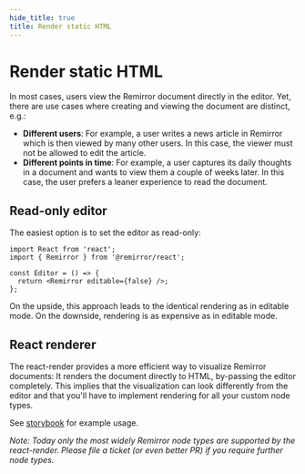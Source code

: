 ```yaml
---
hide_title: true
title: Render static HTML
---
```


# Render static HTML

In most cases, users view the Remirror document directly in the editor. Yet, there are use cases where creating and viewing the document are distinct, e.g.:

- **Different users**: For example, a user writes a news article in Remirror which is then viewed by many other users. In this case, the viewer must not be allowed to edit the article.
- **Different points in time**: For example, a user captures its daily thoughts in a document and wants to view them a couple of weeks later. In this case, the user prefers a leaner experience to read the document.

## Read-only editor

The easiest option is to set the editor as read-only:

```tsx
import React from 'react';
import { Remirror } from '@remirror/react';

const Editor = () => {
  return <Remirror editable={false} />;
};
```

On the upside, this approach leads to the identical rendering as in editable mode. On the downside, rendering is as expensive as in editable mode.

## React renderer

The react-render provides a more efficient way to visualize Remirror documents: It renders the document directly to HTML, by-passing the editor completely. This implies that the visualization can look differently from the editor and that you'll have to implement rendering for all your custom node types.

See [storybook](https://remirror.vercel.app/?path=/story/react-renderer-static-html--basic) for example usage.

_Note: Today only the most widely Remirror node types are supported by the react-render. Please file a ticket (or even better PR) if you require further node types._
